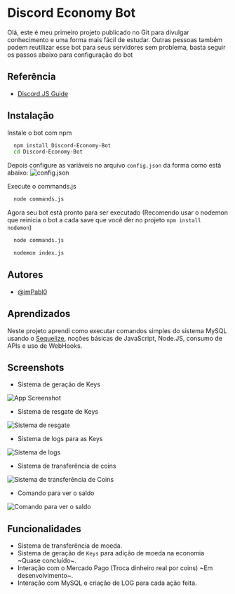 
# Discord Economy Bot

Olá, este é meu primeiro projeto publicado no Git para divulgar conhecimento e uma forma mais fácil de estudar. 
Outras pessoas também podem reutilizar esse bot para seus servidores sem problema, basta seguir os passos abaixo para configuração do bot

## Referência

 - [Discord.JS Guide](https://discordjs.guide/)


## Instalação

Instale o bot com npm

```bash
  npm install Discord-Economy-Bot
  cd Discord-Economy-Bot
```
Depois configure as variáveis no arquivo ``config.json`` da forma como está abaixo:
![config.json](https://media.discordapp.net/attachments/854826340615979069/1026515341490258064/unknown.png)

Execute o commands.js
```bash
  node commands.js
```

Agora seu bot está pronto para ser executado (Recomendo usar o nodemon que reinicia o bot a cada save que você der no projeto ``npm install nodemon``)

```bash
  node commands.js
```

```bash
  nodemon index.js
```
## Autores

- [@imPabl0](https://github.com/ImPabl0)


## Aprendizados

Neste projeto aprendi como executar comandos simples do sistema MySQL usando o [Sequelize](https://sequelize.org/), noções básicas de JavaScript, Node.JS,
consumo de APIs e uso de WebHooks.


## Screenshots
- Sistema de geração de Keys

![App Screenshot](https://media.discordapp.net/attachments/1025996714974400622/1026507509311225936/unknown.png?width=425&height=473)

- Sistema de resgate de Keys

![Sistema de resgate](https://media.discordapp.net/attachments/854826340615979069/1026510361312112660/unknown.png)

- Sistema de logs para as Keys
 
![Sistema de logs](https://media.discordapp.net/attachments/1025996714974400622/1026509073178435614/unknown.png)

- Sistema de transferência de coins

![Sistema de transferência de Coins](https://media.discordapp.net/attachments/854826340615979069/1026511502569644152/unknown.png)

- Comando para ver o saldo

![Comando para ver o saldo](https://media.discordapp.net/attachments/854826340615979069/1026512199541334107/unknown.png)
## Funcionalidades

- Sistema de transferência de moeda.
- Sistema de geração de ``Keys`` para adição de moeda na economia ~Quase concluído~.
- Interação com o Mercado Pago (Troca dinheiro real por coins) ~Em desenvolvimento~.
- Interação com MySQL e criação de LOG para cada ação feita.

